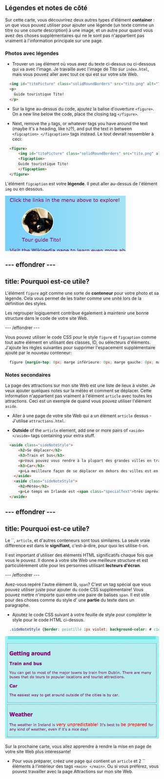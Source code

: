 ## Légendes et notes de côté

Sur cette carte, vous découvrirez deux autres types d'élément **container** : un que vous pouvez utiliser pour ajouter une légende (un texte comme un titre ou une courte description) à une image, et un autre pour quand vous avez des choses supplémentaires qui ne le sont pas n'appartient pas vraiment à l'information principale sur une page.

### Photos avec légendes

+ Trouver un `img` élément où vous avez du texte ci-dessus ou ci-dessous qui va avec l'image. Je travaille avec l'image de Tito sur `index.html`, mais vous pouvez aller avec tout ce qui est sur votre site Web. 

```html
  <img id="titoPicture" class="solidRoundBorders" src="tito.png" alt="Tito the dog" />          
  <p>
    Guide touristique Tito!
  </p>
```

+ Sur la ligne au-dessus du code, ajoutez la balise d'ouverture `<figure>`. On a new line below the code, place the closing tag `</figure>`.

+ Next, remove the `p` tags, or whatever tags you have around the text (maybe it's a heading, like `h2`?), and put the text in between `<figcaption> </figcaption>` tags instead. Le tout devrait ressembler à ceci:

```html
  <figure>
      <img id="titoPicture" class="solidRoundBorders" src="tito.png" alt="Tito the dog" />          
      <figcaption>
      Guide touristique Tito!
      </figcaption>
  </figure>
```

L'élément `figcaption` est votre **légende**. Il peut aller au-dessus de l'élément `img` ou en dessous.

![Image de Tito avec une légende](images/figureAndCaption.png)

## \--- effondrer \---

## title: Pourquoi est-ce utile?

L'élément `figure` agit comme une sorte de **conteneur** pour votre photo et sa légende. Cela vous permet de les traiter comme une unité lors de la définition des styles.

Les regrouper logiquement contribue également à maintenir une bonne structure dans le code de votre site Web.

\--- /effondrer \---

Vous pouvez utiliser le code CSS pour le style `figure` et `figcaption` comme tout autre élément en utilisant des classes, ID, ou sélecteurs d'éléments. J'ajoute les règles suivantes pour supprimer l'espacement supplémentaire ajouté par le nouveau conteneur:

```css
  figure {margin-top: 0px; marge inférieure: 0px; marge gauche: 0px; marge-droite: 0px; }
```

### Notes secondaires

La page des attractions sur mon site Web est une liste de lieux à visiter. Je veux ajouter quelques notes sur la météo et comment se déplacer. Cette information n'appartient pas vraiment à l'élément `article` avec toutes les attractions. Ceci est un exemple de quand vous pouvez utiliser l'élément `aside`.

+ Aller à une page de votre site Web qui a un élément `article` dessus - J'utilise `attractions.html`.

+ **Outside** of the `article` element, add one or more pairs of `<aside> </aside>` tags containing your extra stuff.

```html
  <aside class="sideNoteStyle">
      <h2>Se déplacer</h2>
      <h3>Train et bus</h3>
      <p>Vous pouvez vous rendre à la plupart des grandes villes en train depuis Dublin. Il y a beaucoup de bus qui font des excursions vers des endroits populaires et des attractions touristiques.</p>
      <h3>Car</h3>
      <p>La meilleure façon de se déplacer en dehors des villes est en voiture.</p>
    </aside>
    <aside class="sideNoteStyle">
      <h2>Météo</h2>
      <p>Le temps en Irlande est <span class="specialText">très imprévisible!</span> Il est préférable de <span class="specialText">préparer</span> pour tout type de temps, même si elle est une belle journée!</p>
  </aside>
```

## \--- effondrer \---

## title: Pourquoi est-ce utile?

Le ``, `article`, et d'autres conteneurs sont tous similaires. La seule vraie différence est dans le **signifiant**, c'est-à-dire, pour quoi les utilise-t-on.

Il est important d'utiliser des éléments HTML significatifs chaque fois que vous le pouvez. Il donne à votre site Web une meilleure structure et est particulièrement utile pour les personnes utilisant **lecteurs d'écran**.

\--- /effondrer \---

Avez-vous repéré l'autre élément là, `span`? C'est un tag spécial que vous pouvez utiliser juste pour ajouter du code CSS supplémentaire! Vous pouvez mettre n'importe quoi entre une paire de balises `span`. Il est utile pour des choses comme du style d' une **partie** du texte dans un paragraphe.

+ Ajoutez le code CSS suivant à votre feuille de style pour compléter le style pour le code HTML ci-dessus.

```css
  .sideNoteStyle {border: pointillé 1px violet; background-color: # c1ebec; rembourrage: 0,5em; marge: 0,5em; } .specialText {color: # FF4500; taille de police: plus grande; }
```

![Notes supplémentaires avec leur propre style](images/asidesStyled.png)

Sur la prochaine carte, vous allez apprendre à rendre la mise en page de votre site Web plus intéressante!

+ Pour vous préparer, créez une page qui contient un `article` et 2 `` éléments à l'intérieur des tags `<main> </main>`. Ou si vous préférez, vous pouvez travailler avec la page Attractions sur mon site Web.